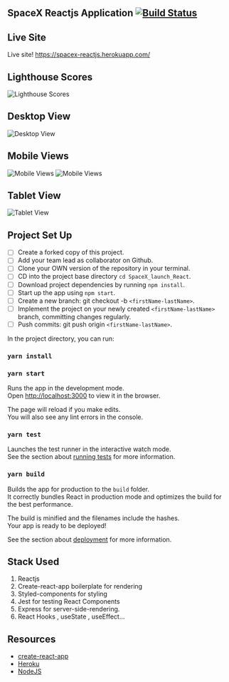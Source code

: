 
## SpaceX Reactjs Application [![Build Status](https://travis-ci.org/dwyl/esta.svg?branch=master)](https://travis-ci.org/)

## Live Site

Live site! https://spacex-reactjs.herokuapp.com/

## Lighthouse Scores

![Lighthouse Scores](screenshots/scores.png)

## Desktop View

![Desktop View](screenshots/desk1.png)

## Mobile Views

![Mobile Views](screenshots/mob1.png)
![Mobile Views](screenshots/mob2.png)

## Tablet View

![Tablet View](screenshots/tab1.png)


## Project Set Up

- [ ] Create a forked copy of this project.
- [ ] Add your team lead as collaborator on Github.
- [ ] Clone your OWN version of the repository in your terminal.
- [ ] CD into the project base directory `cd SpaceX_launch_React`.
- [ ] Download project dependencies by running `npm install`.
- [ ] Start up the app using `npm start`.
- [ ] Create a new branch: git checkout -b `<firstName-lastName>`.
- [ ] Implement the project on your newly created `<firstName-lastName>` branch, committing changes regularly.
- [ ] Push commits: git push origin `<firstName-lastName>`.

In the project directory, you can run:

### `yarn install`

### `yarn start`

Runs the app in the development mode.<br />
Open [http://localhost:3000](http://localhost:3000) to view it in the browser.

The page will reload if you make edits.<br />
You will also see any lint errors in the console.

### `yarn test`

Launches the test runner in the interactive watch mode.<br />
See the section about [running tests](https://facebook.github.io/create-react-app/docs/running-tests) for more information.

### `yarn build`

Builds the app for production to the `build` folder.<br />
It correctly bundles React in production mode and optimizes the build for the best performance.

The build is minified and the filenames include the hashes.<br />
Your app is ready to be deployed!

See the section about [deployment](https://facebook.github.io/create-react-app/docs/deployment) for more information.

## Stack Used

1. Reactjs
2. Create-react-app boilerplate for rendering
3. Styled-components for styling
4. Jest for testing React Components
5. Express for server-side-rendering.
6. React Hooks , useState , useEffect...

## Resources

- [create-react-app](https://create-react-app.dev/docs/getting-started)
- [Heroku](https://www.heroku.com/)
- [NodeJS](https://nodejs.org/en/download/)

